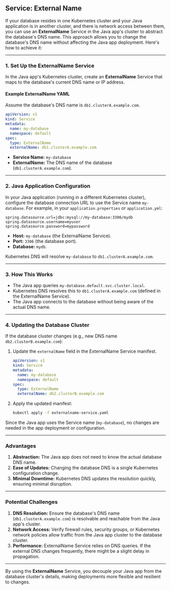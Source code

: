 ## Service: External Name
If your database resides in one Kubernetes cluster and your Java application is in another cluster, and there is network access between them, you can use an **ExternalName** Service in the Java app's cluster to abstract the database's DNS name. This approach allows you to change the database's DNS name without affecting the Java app deployment. Here's how to achieve it:

---

### **1. Set Up the ExternalName Service**
In the Java app's Kubernetes cluster, create an **ExternalName** Service that maps to the database's current DNS name or IP address.

#### **Example ExternalName YAML**
Assume the database's DNS name is `db1.clusterA.example.com`.

```yaml
apiVersion: v1
kind: Service
metadata:
  name: my-database
  namespace: default
spec:
  type: ExternalName
  externalName: db1.clusterA.example.com
```

- **Service Name:** `my-database`
- **ExternalName:** The DNS name of the database (`db1.clusterA.example.com`).

---

### **2. Java Application Configuration**
In your Java application (running in a different Kubernetes cluster), configure the database connection URL to use the Service name `my-database`. For example, in your `application.properties` or `application.yml`:

```properties
spring.datasource.url=jdbc:mysql://my-database:3306/mydb
spring.datasource.username=myuser
spring.datasource.password=mypassword
```

- **Host:** `my-database` (the ExternalName Service).
- **Port:** `3306` (the database port).
- **Database:** `mydb`.

Kubernetes DNS will resolve `my-database` to `db1.clusterA.example.com`.

---

### **3. How This Works**
- The Java app queries `my-database.default.svc.cluster.local`.
- Kubernetes DNS resolves this to `db1.clusterA.example.com` (defined in the ExternalName Service).
- The Java app connects to the database without being aware of the actual DNS name.

---

### **4. Updating the Database Cluster**
If the database cluster changes (e.g., new DNS name `db2.clusterB.example.com`):
1. Update the `externalName` field in the ExternalName Service manifest.
   ```yaml
   apiVersion: v1
   kind: Service
   metadata:
     name: my-database
     namespace: default
   spec:
     type: ExternalName
     externalName: db2.clusterB.example.com
   ```
2. Apply the updated manifest:
   ```bash
   kubectl apply -f externalname-service.yaml
   ```

Since the Java app uses the Service name (`my-database`), no changes are needed in the app deployment or configuration.

---

### **Advantages**
1. **Abstraction:** The Java app does not need to know the actual database DNS name.
2. **Ease of Updates:** Changing the database DNS is a single Kubernetes configuration change.
3. **Minimal Downtime:** Kubernetes DNS updates the resolution quickly, ensuring minimal disruption.

---

### **Potential Challenges**
1. **DNS Resolution:** Ensure the database's DNS name (`db1.clusterA.example.com`) is resolvable and reachable from the Java app's cluster.
2. **Network Access:** Verify firewall rules, security groups, or Kubernetes network policies allow traffic from the Java app cluster to the database cluster.
3. **Performance:** ExternalName Service relies on DNS queries. If the external DNS changes frequently, there might be a slight delay in propagation.

---

By using the **ExternalName** Service, you decouple your Java app from the database cluster's details, making deployments more flexible and resilient to changes.